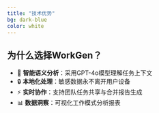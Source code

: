 ```yaml
---
title: "技术优势"
bg: dark-blue
color: white
---
```


## 为什么选择WorkGen？

- 🧠 **智能语义分析**：采用GPT-4o模型理解任务上下文
- 🔒 **本地化处理**：敏感数据永不离开用户设备
- ⚡ **实时协作**：支持团队任务共享与合并报告生成
- 📊 **数据洞察**：可视化工作模式分析报表 